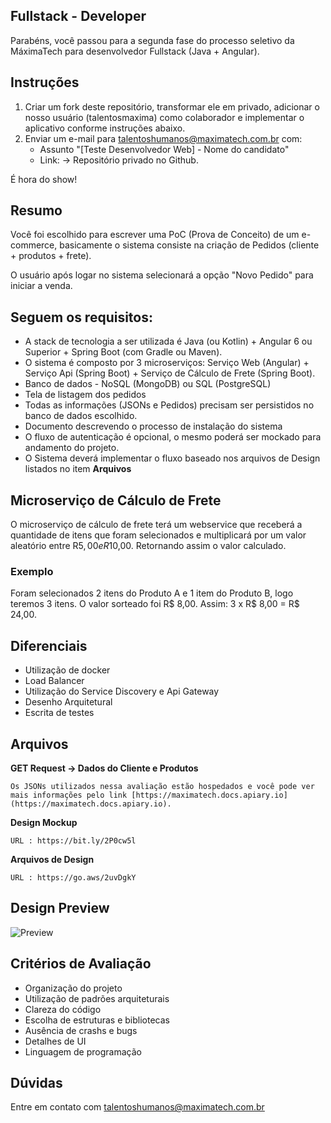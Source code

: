 ## Fullstack - Developer 

Parabéns, você passou para a segunda fase do processo seletivo da MáximaTech para desenvolvedor Fullstack (Java + Angular).

## Instruções

1. Criar um fork deste repositório, transformar ele em privado, adicionar o nosso usuário (talentosmaxima) como colaborador e implementar o aplicativo conforme instruções abaixo.
2. Enviar um e-mail para <talentoshumanos@maximatech.com.br> com:
	* Assunto "[Teste Desenvolvedor Web] - Nome do candidato"
	* Link: -> Repositório privado no Github.

É hora do show!

## Resumo

Você foi escolhido para escrever uma PoC (Prova de Conceito) de um e-commerce, basicamente o sistema consiste na criação de Pedidos (cliente + produtos + frete).

O usuário após logar no sistema selecionará a opção "Novo Pedido" para iniciar a venda. 

## Seguem os requisitos:

* A stack de tecnologia a ser utilizada é Java (ou Kotlin) + Angular 6 ou Superior + Spring Boot (com Gradle ou Maven).
* O sistema é composto por 3 microserviços: Serviço Web (Angular) + Serviço Api  (Spring Boot) + Serviço de Cálculo de Frete (Spring Boot).
* Banco de dados - NoSQL (MongoDB) ou SQL (PostgreSQL)
* Tela de listagem dos pedidos
* Todas as informações (JSONs e Pedidos) precisam ser persistidos no banco de dados escolhido.
* Documento descrevendo o processo de instalação do sistema
* O fluxo de autenticação é opcional, o mesmo poderá ser mockado para andamento do projeto.
* O Sistema deverá implementar o fluxo baseado nos arquivos de Design listados no item **Arquivos**

## Microserviço de Cálculo de Frete
O microserviço de cálculo de frete terá um webservice que  receberá a quantidade de itens que foram selecionados e multiplicará por um valor aleatório entre R$5,00 e R$10,00. Retornando assim o valor calculado.

### Exemplo
Foram selecionados 2 itens do Produto A e 1 item do Produto B, logo teremos 3 itens. O valor sorteado foi R$ 8,00. Assim: 3 x R$ 8,00 = R$ 24,00.

## Diferenciais

* Utilização de docker
* Load Balancer
* Utilização do Service Discovery e Api Gateway
* Desenho Arquitetural
* Escrita de testes

## Arquivos

**GET Request -> Dados do Cliente e Produtos**

	Os JSONs utilizados nessa avaliação estão hospedados e você pode ver mais informações pelo link [https://maximatech.docs.apiary.io](https://maximatech.docs.apiary.io).
  
**Design Mockup**

	URL : https://bit.ly/2P0cw5l
  
**Arquivos de Design**

	URL : https://go.aws/2uvDgkY	

## Design Preview

![Preview](https://raw.githubusercontent.com/talentosmaxima/Fullstack-Developer/master/Design/preview.png)

## Critérios de Avaliação

* Organização do projeto
* Utilização de padrões arquiteturais
* Clareza do código
* Escolha de estruturas e bibliotecas
* Ausência de crashs e bugs
* Detalhes de UI
* Linguagem de programação

## Dúvidas
Entre em contato com talentoshumanos@maximatech.com.br
